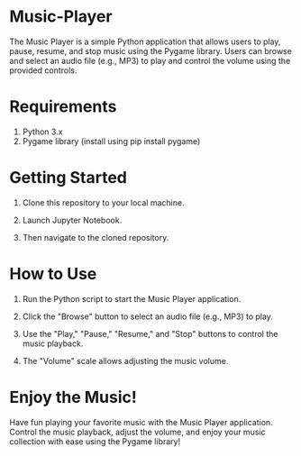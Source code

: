 # Music-Player
The Music Player is a simple Python application that allows users to play, pause, resume, and stop music using the Pygame library. Users can browse and select an audio file (e.g., MP3) to play and control the volume using the provided controls.
# Requirements
1. Python 3.x   
2. Pygame library (install using pip install pygame)
# Getting Started
1. Clone this repository to your local machine.

2. Launch Jupyter Notebook.

3. Then navigate to the cloned repository.
# How to Use
1. Run the Python script to start the Music Player application.

2. Click the "Browse" button to select an audio file (e.g., MP3) to play.

3. Use the "Play," "Pause," "Resume," and "Stop" buttons to control the music playback.

4. The "Volume" scale allows adjusting the music volume.
# Enjoy the Music!
Have fun playing your favorite music with the Music Player application. Control the music playback, adjust the volume, and enjoy your music collection with ease using the Pygame library!
